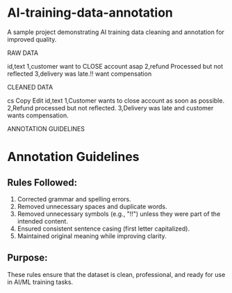 # AI-training-data-annotation
A sample project demonstrating AI training data cleaning and annotation for improved quality.


RAW DATA 


id,text
1,customer want to  CLOSE account  asap
2,refund  Processed  but not reflected
3,delivery was late.!!  want  compensation


CLEANED DATA 


cs
Copy
Edit
id,text
1,Customer wants to close account as soon as possible.
2,Refund processed but not reflected.
3,Delivery was late and customer wants compensation.


ANNOTATION GUIDELINES 


# Annotation Guidelines

## Rules Followed:
1. Corrected grammar and spelling errors.
2. Removed unnecessary spaces and duplicate words.
3. Removed unnecessary symbols (e.g., "!!") unless they were part of the intended content.
4. Ensured consistent sentence casing (first letter capitalized).
5. Maintained original meaning while improving clarity.

## Purpose:
These rules ensure that the dataset is clean, professional, and ready for use in AI/ML training tasks.


